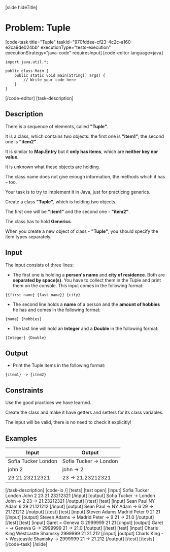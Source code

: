 [slide hideTitle]
# Problem: Tuple
[code-task title="Tuple" taskId="970fddee-cf23-4c2c-a160-e2ca9de024bb" executionType="tests-execution" executionStrategy="java-code" requiresInput]
[code-editor language=java]
```
import java.util.*;

public class Main {
    public static void main(String[] args) {
        // Write your code here
    }
}
```
[/code-editor]
[task-description]
## Description
There is a sequence of elements, called **"Tuple"**.

It is a class, which contains two objects: the first one is **"item1"**; the second one is **"item2"**.

It is similar to **Map.Entry** but it **only has items**, which are **neither key nor value**.

It is unknown what these objects are holding.

The class name does not give enough information, the methods which it has – too.

Your task is to try to implement it in Java, just for practicing generics.

Create a class **"Tuple"**, which is holding two objects. 

The first one will be **"item1"** and the second one - **"item2"**. 

The class has to hold **Generics**. 

When you create a new object of class -  **"Tuple"**, you should specify the item types separately.

## Input

The input consists of three lines:

- The first one is holding a **person's name** and **city of residence**. Both are **separated by space(s)**. You have to collect them in the Tuple and print them on the console. This input comes in the following format:

`{{first name} {last name}} {city}`

- The second line holds a **name** of a person and the **amount of hobbies** he has and comes in the following format:

`{name} {hobbies}`

- The last line will hold an **Integer** and a **Double** in the following format:

`{Integer} {Double}`

## Output

- Print the Tuple items in the following format: 

`{item1} -> {item2}`

## Constraints

Use the good practices we have learned. 

Create the class and make it have getters and setters for its class variables. 

The input will be valid, there is no need to check it explicitly!

## Examples
| **Input** | **Output** |
| --- | --- |
| Sofia Tucker London | Sofia Tucker -> London |
| john 2 | john -> 2 |
| 23 21.23212321 | 23 -> 21.23212321 |

[/task-description]
[code-io /]
[tests]
[test open]
[input]
Sofia Tucker London
John 2
23 21.23212321
[/input]
[output]
Sofia Tucker -\> London
John -\> 2
23 -\> 21.23212321
[/output]
[/test]
[test]
[input]
Sean Paul NY
Adam 6
29 21.121212
[/input]
[output]
Sean Paul -\> NY
Adam -\> 6
29 -\> 21.121212
[/output]
[/test]
[test]
[input]
Steven Adams Madrid
Peter 9
21 21
[/input]
[output]
Steven Adams -\> Madrid
Peter -\> 9
21 -\> 21.0
[/output]
[/test]
[test]
[input]
Garet = Geneva
G 2999999
21 21
[/input]
[output]
Garet = -\> Geneva
G -\> 2999999
21 -\> 21.0
[/output]
[/test]
[test]
[input]
Charls King Westcastle
Shamsky 2999999
21 21.212
[/input]
[output]
Charls King -\> Westcastle
Shamsky -\> 2999999
21 -\> 21.212
[/output]
[/test]
[/tests]
[/code-task]
[/slide]